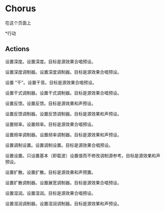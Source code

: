 # Chorus

在这个页面上 

  *行动





## Actions

设置深度。设置深度。目标是源效果合唱预设。

设置深度调制器。设置深度调制器。目标是源效果合唱预设。

设置 "干"。设置干音。目标是源效果合唱预设。

设置干式调制器。设置干式调制器。目标是源效果合唱预设。

设置反馈。设置反馈。目标是源效果和声预设。

设置反馈调制器。设置反馈调制器。目标是源效果和声预设。

设置频率。设置频率。目标是源效果合唱预设。

设置频率调制器。设置频率调制器。目标是源效果和声预设。

设置调制设置。设置调制设置。目标是源效果合唱预设。

设置设置。只设置基本（即载波）设置值而不修改调制源参考。目标是源效果和声预设。

设置扩散。设置扩散。目标是源效果和声预置。

设置扩散调制器。设置展宽调制器。目标是源效果合唱预设。

设置湿润。设置湿润。目标是源效果合唱预设。

设置湿润调制器。设置湿润调制器。目标是源效果和声预设。
